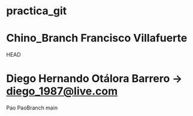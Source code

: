 # practica_git
Chino_Branch
Francisco Villafuerte
=======
HEAD

Diego Hernando Otálora Barrero -> diego_1987@live.com
=======
Pao
PaoBranch
main
